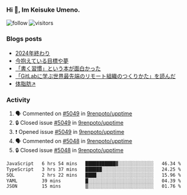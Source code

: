 ### Hi 👋, Im Keisuke Umeno.

<!--
**9renpoto/9renpoto** is a ✨ _special_ ✨ repository because its `README.md` (this file) appears on your GitHub profile.

Here are some ideas to get you started:

- 🔭 I’m currently working on ...
- 🌱 I’m currently learning ...
- 👯 I’m looking to collaborate on ...
- 🤔 I’m looking for help with ...
- 💬 Ask me about ...
- 📫 How to reach me: ...
- 😄 Pronouns: ...
- ⚡ Fun fact: ...
-->

![follow](https://img.shields.io/github/followers/9renpoto?label=Follow&style=social)
![visitors](https://komarev.com/ghpvc/?username=9renpoto&label=Profile%20views&color=0e75b6&style=flat)

### Blogs posts

<!-- BLOG-POST-LIST:START -->
- [2024年終わり](https://9renpoto.win/entry/2024/12/31/2024-end)
- [今抱えている目標や夢](https://9renpoto.win/entry/2024/12/02/objective)
- [「書く習慣」という本が面白かった](https://9renpoto.win/entry/2024/11/11/leave_a_feeling_sad)
- [「GitLabに学ぶ世界最先端のリモート組織のつくりかた」を読んだ](https://9renpoto.win/entry/2024/09/10/remote_organization)
- [体脂肪↗](https://9renpoto.win/entry/2024/08/12/gaining_fat)
<!-- BLOG-POST-LIST:END -->

### Activity

<!--START_SECTION:activity-->
1. 🗣 Commented on [#5049](https://github.com/9renpoto/upptime/issues/5049#issuecomment-2576243981) in [9renpoto/upptime](https://github.com/9renpoto/upptime)
2. 🔒 Closed issue [#5049](https://github.com/9renpoto/upptime/issues/5049) in [9renpoto/upptime](https://github.com/9renpoto/upptime)
3. ❗ Opened issue [#5049](https://github.com/9renpoto/upptime/issues/5049) in [9renpoto/upptime](https://github.com/9renpoto/upptime)
4. 🗣 Commented on [#5048](https://github.com/9renpoto/upptime/issues/5048#issuecomment-2575987992) in [9renpoto/upptime](https://github.com/9renpoto/upptime)
5. 🔒 Closed issue [#5048](https://github.com/9renpoto/upptime/issues/5048) in [9renpoto/upptime](https://github.com/9renpoto/upptime)
<!--END_SECTION:activity-->

<!--START_SECTION:waka-->

```txt
JavaScript   6 hrs 54 mins   ███████████▓░░░░░░░░░░░░░   46.34 %
TypeScript   3 hrs 37 mins   ██████░░░░░░░░░░░░░░░░░░░   24.25 %
SQL          2 hrs 22 mins   ████░░░░░░░░░░░░░░░░░░░░░   15.96 %
YAML         39 mins         █░░░░░░░░░░░░░░░░░░░░░░░░   04.39 %
JSON         15 mins         ▒░░░░░░░░░░░░░░░░░░░░░░░░   01.76 %
```

<!--END_SECTION:waka-->
